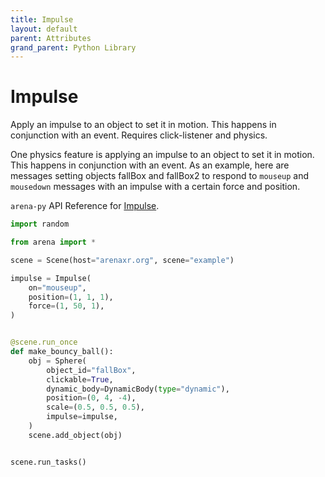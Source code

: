 ```yaml
---
title: Impulse
layout: default
parent: Attributes
grand_parent: Python Library
---
```


# Impulse

Apply an impulse to an object to set it in motion. This happens in conjunction with an event. Requires click-listener and physics.

One physics feature is applying an impulse to an object to set it in motion. This happens in conjunction with an event. As an example, here are messages setting objects fallBox and fallBox2 to respond to `mouseup` and `mousedown` messages with an impulse with a certain force and position.

`arena-py` API Reference for [Impulse](/content/python-api/attributes/impulse).

```python
import random

from arena import *

scene = Scene(host="arenaxr.org", scene="example")

impulse = Impulse(
    on="mouseup",
    position=(1, 1, 1),
    force=(1, 50, 1),
)


@scene.run_once
def make_bouncy_ball():
    obj = Sphere(
        object_id="fallBox",
        clickable=True,
        dynamic_body=DynamicBody(type="dynamic"),
        position=(0, 4, -4),
        scale=(0.5, 0.5, 0.5),
        impulse=impulse,
    )
    scene.add_object(obj)


scene.run_tasks()
```
